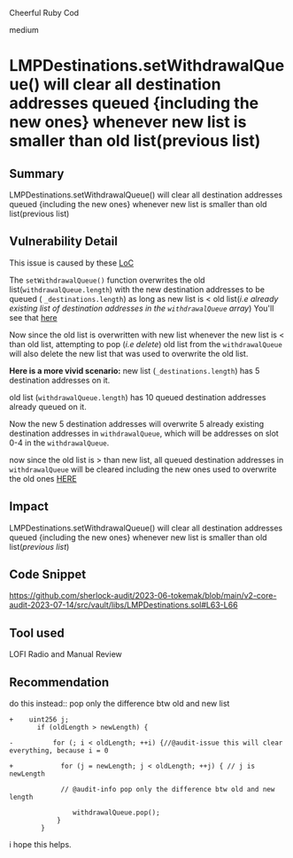 Cheerful Ruby Cod

medium

# LMPDestinations.setWithdrawalQueue() will clear all destination addresses queued {including the new ones} whenever new list is smaller than old list(previous list)
## Summary

LMPDestinations.setWithdrawalQueue() will clear all destination addresses queued {including the new ones} whenever new list  is smaller than old list(previous list)

## Vulnerability Detail

This issue is caused by these [LoC](https://github.com/sherlock-audit/2023-06-tokemak/blob/main/v2-core-audit-2023-07-14/src/vault/libs/LMPDestinations.sol#L63-L66)

The `setWithdrawalQueue()`  function overwrites the old list(`withdrawalQueue.length`) with the new destination addresses to be queued ( `_destinations.length`) as long as new list is < old list(*i.e already existing list of destination addresses in the `withdrawalQueue` array*)
You'll see that [here](https://github.com/sherlock-audit/2023-06-tokemak/blob/main/v2-core-audit-2023-07-14/src/vault/libs/LMPDestinations.sol#L49-L54)

Now since the old list is overwritten with new list whenever the new list is < than old list, attempting to pop (*i.e delete*) old list from the `withdrawalQueue` will also delete the new list that was used to overwrite the old list.

**Here is a more vivid scenario:**
new list (`_destinations.length`) has 5 destination addresses on it.

old list (`withdrawalQueue.length`) has 10 queued destination addresses already queued on it.

Now the new 5 destination addresses will overwrite 5 already existing destination addresses in `withdrawalQueue`, which will be addresses on slot 0-4 in the `withdrawalQueue`.

now since the old list is > than new list, all queued destination addresses in `withdrawalQueue` will be cleared including the new ones used to overwrite the old ones [HERE](https://github.com/sherlock-audit/2023-06-tokemak/blob/main/v2-core-audit-2023-07-14/src/vault/libs/LMPDestinations.sol#L63-L66)

## Impact

LMPDestinations.setWithdrawalQueue() will clear all destination addresses queued {including the new ones} whenever new list is smaller than old list(*previous list*)

## Code Snippet

https://github.com/sherlock-audit/2023-06-tokemak/blob/main/v2-core-audit-2023-07-14/src/vault/libs/LMPDestinations.sol#L63-L66

## Tool used

LOFI Radio and Manual Review

## Recommendation

do this  instead:: pop only the difference btw old and new list

```solidity
+    uint256 j;
       if (oldLength > newLength) {

-          for (; i < oldLength; ++i) {//@audit-issue this will clear everything, because i = 0

+            for (j = newLength; j < oldLength; ++j) { // j is newLength

             // @audit-info pop only the difference btw old and new length

                withdrawalQueue.pop();
            }
        }

```

i hope this helps.